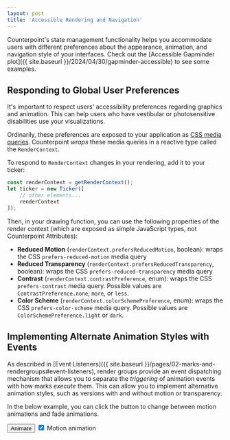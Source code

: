 ```yaml
---
layout: post
title: 'Accessible Rendering and Navigation'
---
```


Counterpoint's state management functionality helps you accommodate users with
different preferences about the appearance, animation, and navigation style of
your interfaces. Check out the [Accessible Gapminder plot]({{ site.baseurl }}/2024/04/30/gapminder-accessible) to see some examples.

## Responding to Global User Preferences

It's important to respect users' accessibility preferences regarding graphics and
animation. This can help users who have vestibular or photosensitive disabilities
use your visualizations.

Ordinarily, these preferences are exposed to your application as [CSS media queries](https://developer.mozilla.org/en-US/docs/Web/CSS/CSS_media_queries/Using_media_queries). Counterpoint *wraps*
these media queries in a reactive type called the `RenderContext`.

To respond to `RenderContext` changes in your rendering, add it to your ticker:
```javascript
const renderContext = getRenderContext();
let ticker = new Ticker([
    // other elements...
    renderContext
]);
```

Then, in your drawing function, you can use the following properties of the 
render context (which are exposed as simple JavaScript types, not Counterpoint
Attributes):

- **Reduced Motion** (`renderContext.prefersReducedMotion`, boolean): wraps the CSS
    `prefers-reduced-motion` media query
- **Reduced Transparency** (`renderContext.prefersReducedTransparency`, boolean):
    wraps the CSS `prefers-reduced-transparency` media query
- **Contrast** (`renderContext.contrastPreference`, enum): wraps the CSS
    `prefers-contrast` media query. Possible values are `ContrastPreference.none`,
    `more`, or `less`.
- **Color Scheme** (`renderContext.colorSchemePreference`, enum): wraps the CSS
    `prefers-color-scheme` media query. Possible values are `ColorSchemePreference.light`
    or `dark`.

## Implementing Alternate Animation Styles with Events

As described in [Event Listeners]({{ site.baseurl }}/pages/02-marks-and-rendergroups#event-listeners),
render groups provide an event dispatching mechanism that allows you to separate
the *triggering* of animation events with how marks *execute* them. This can
allow you to implement alternative animation styles, such as versions with and
without motion or transparency.

In the below example, you can click the button to change between motion animations
and fade animations.

<div>
      <canvas style="width: 500px; height: 500px;" id="motion-canvas"></canvas>
        <div>
            <button id="animatePoints">Animate</button>
            <label><input type="checkbox" checked id="motion-checkbox" /> Motion animation</label>
        </div>
    <script>
        import('https://cdn.jsdelivr.net/npm/counterpoint-vis@latest/dist/counterpoint-vis.es.js').then(({ Mark, Ticker, MarkRenderGroup }) => {
            const canvas = document.getElementById("motion-canvas");
            canvas.width = canvas.offsetWidth * window.devicePixelRatio;
            canvas.height = canvas.offsetHeight * window.devicePixelRatio;

            let reduceMotion = false;

            let markSet = new MarkRenderGroup(
                new Array(100).fill(0).map(
                    (_, i) =>
                        new Mark(i, {
                        x: Math.random() * 500,
                        y: Math.random() * 500,
                        alpha: 1.0,
                        color: `hsl(${Math.random() * 360}, 70%, 40%)`
                    })
                )
            ).configure({
                animationDuration: 500,
            }).configureStaging({
                initialize: (mark) => mark.setAttr('alpha', 0.0),
                enter: (mark) => mark.animateTo('alpha', 1.0).wait('alpha'),
                exit: (mark) => mark.animateTo('alpha', 0.0).wait('alpha')
            }).onEvent('animate', async (mark, locationFn) => {
                let newCoords = locationFn(mark);
                if (!reduceMotion) {
                    mark.animateTo('x', newCoords.x, { duration: 1000 });
                    mark.animateTo('y', newCoords.y, { duration: 1000 });
                } else {
                    let clone = mark.copy(mark.id, { x: newCoords.x, y: newCoords.y });
                    markSet.addMark(clone);
                    markSet.deleteMark(mark);
                }
            });

            let ticker = new Ticker([markSet]).onChange(draw);

            function draw() {
                if (!!canvas) {
                let ctx = canvas.getContext('2d');

                if (!!ctx) {
                    ctx.resetTransform();
                    ctx.scale(window.devicePixelRatio, window.devicePixelRatio);
                    ctx.clearRect(0, 0, canvas.clientWidth, canvas.clientHeight);
                    ctx.strokeStyle = 'white';
                    ctx.lineWidth = 1.0;
                    markSet.stage.forEach((mark) => {
                        ctx.save();
                        let { x, y, color, alpha } = mark.get();
                        ctx.fillStyle = color;
                        ctx.globalAlpha = alpha;
                        ctx?.beginPath();
                        ctx?.ellipse(x, y, 5, 5, 0, 0, 2 * Math.PI, false);
                        ctx?.fill();
                        ctx?.stroke();
                        ctx?.closePath();
                        ctx.restore();
                    });
                }
                }
            }

            document.getElementById("animatePoints").addEventListener("click", () => {
                markSet.dispatch('animate', (mark) => ({
                    x: mark.attr('x') + Math.random() * 50 - 25,
                    y: mark.attr('y') + Math.random() * 50 - 25
                }))
            });

            document.getElementById("motion-checkbox").addEventListener("change", (e) => {
                reduceMotion = !e.target.checked;
            });

            draw();
        });
    </script>
</div>

To implement this, let's say we have a variable called `reduceMotion` 
representing the value of the checkbox above (or we can get the value from `RenderContext.prefersReducedMotion`).
We configure the render group to listen for an event called 'animate' and perform
the appropriate animation depending on the `reduceMotion` setting. To implement
the fade animations, we simply create a clone of each mark, animate its alpha
using the stage manager, then remove the original.

```javascript
renderGroup.configureStaging({
    initialize: (mark) => mark.setAttr('alpha', 0.0),
    enter: (mark) => mark.animateTo('alpha', 1.0).wait('alpha'),
    exit: (mark) => mark.animateTo('alpha', 0.0).wait('alpha')
}).onEvent('animate', (mark, locationFn) => {
    let newCoords = locationFn(mark);
    if (reduceMotion) {
        // fade animation
        let clone = mark.copy(mark.id, { x: newCoords.x, y: newCoords.y });
        markSet.addMark(clone);
        markSet.deleteMark(mark);
    } else {
        // motion animation
        mark.animateTo('x', newCoords.x, { duration: 1000 });
        mark.animateTo('y', newCoords.y, { duration: 1000 });
    }
});
```

Here, `locationFn` is a function specifying where each point should be moved to.
When the points need to be animated, we dispatch an 'animate' event and provide 
that location function:

```javascript
markSet.dispatch('animate', (mark) => ({
    x: mark.attr('x') + Math.random() * 50 - 25,
    y: mark.attr('y') + Math.random() * 50 - 25
}));
```

## Navigation with Data Navigator

[Data Navigator](https://www.npmjs.com/package/data-navigator)
is a library to help make data visualizations navigable by interfacing with a 
variety of input formats, such as key presses, gestures, and voice commands.
While Counterpoint is a state management library, Data Navigator is stateless.
So the two libraries complement each other to help you develop performant
animated visualizations that are also accessible to those who need alternate
ways of navigating charts.

To see an example of how Data Navigator can be used with Counterpoint, see the
[running demo]({{ site.baseurl}}/2024/04/30/gapminder-accessible) and 
[source code](https://github.com/cmudig/counterpoint/blob/main/docs/assets/gapminder/gapminder_accessible.js)
of an accessible Gapminder chart.